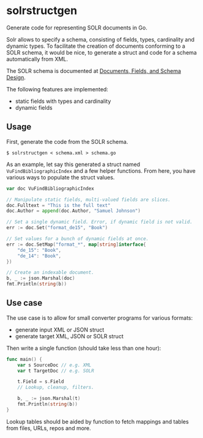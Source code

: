 # solrstructgen

Generate code for representing SOLR documents in Go.

Solr allows to specify a schema, consisting of fields, types, cardinality and
dynamic types. To facilitate the creation of documents conforming to a SOLR
schema, it would be nice, to generate a struct and code for a schema
automatically from XML.

The SOLR schema is documented at [Documents, Fields, and Schema
Design](https://lucene.apache.org/solr/guide/6_6/documents-fields-and-schema-design.html).

The following features are implemented:

* static fields with types and cardinality
* dynamic fields

## Usage

First, generate the code from the SOLR schema.

```shell
$ solrstructgen < schema.xml > schema.go
```

As an example, let say this generated a struct named `VuFindBibliographicIndex`
and a few helper functions. From here, you have various ways to populate the
struct values.

```go
var doc VuFindBibliographicIndex

// Manipulate static fields, multi-valued fields are slices.
doc.Fulltext = "This is the full text"
doc.Author = append(doc.Author, "Samuel Johnson")

// Set a single dynamic field. Error, if dynamic field is not valid.
err := doc.Set("format_de15", "Book")

// Set values for a bunch of dynamic fields at once.
err := doc.SetMap("format_*", map[string]interface{
    "de_15": "Book",
    "de_14": "Book",
})

// Create an indexable document.
b, _ := json.Marshal(doc)
fmt.Println(string(b))
```

## Use case

The use case is to allow for small converter programs for various formats:

* generate input XML or JSON struct
* generate target XML, JSON or SOLR struct

Then write a single function (should take less than one hour):

```go
func main() {
    var s SourceDoc // e.g. XML
    var t TargetDoc // e.g. SOLR

    t.Field = s.Field
    // Lookup, cleanup, filters.

    b, _ := json.Marshal(t)
    fmt.Println(string(b))
}
```

Lookup tables should be aided by function to fetch mappings and tables from
files, URLs, repos and more.

